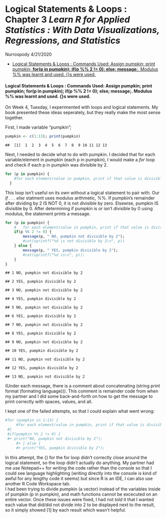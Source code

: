 Logical Statements & Loops : Chapter 3 *Learn R for Applied Statistics :
With Data Visualizations, Regressions, and Statistics*
================
Nurrospody
4/21/2020

  - [Logical Statements & Loops : Commands Used: Assign pumpkin; print
    pumpkin; **for(p in pumpkin); if(p %% 2 \!= 0); else; message;**.
    Modulus %% was learnt and used. {}s were
    used.](#logical-statements-loops-commands-used-assign-pumpkin-print-pumpkin-forp-in-pumpkin-ifp-2-0-else-message.-modulus-was-learnt-and-used.-s-were-used.)

#### Logical Statements & Loops : Commands Used: Assign pumpkin; print pumpkin; **for(p in pumpkin); if(p %% 2 \!= 0); else; message;**. Modulus %% was learnt and used. {}s were used.

On Week 4, Tuesday, I experimented with loops and logical statements. My
book presented these ideas seperately, but they really make the most
sense together.

First, I made variable “pumpkin”;

``` r
pumpkin <- c(1:13); print(pumpkin)
```

    ##  [1]  1  2  3  4  5  6  7  8  9 10 11 12 13

Next, I needed to decide what to do with pumpkin. I decided that for
each variable/element in pumpkin (each p in pumpkin), I would make a
*for* loop and check if each p in pumpkin was divisible by 2.

``` r
for (p in pumpkin) {
    #for each element/value in pumpkin, print if that value is divisible by 2 
  }
```

This loop isn’t useful on its own without a logical statement to pair
with. Our *if . . . else* statment uses modulus arithmetic, %%. If
pumpkin’s remainder after dividing by 2 IS NOT 0, it is not divisible by
zero. Elsewise, pumpkin IS divisible by 0. After determining if pumpkin
is or isn’t divisible by 0 using modulus, the statement prints a
message.

``` r
for (p in pumpkin) {
    #   for each element/value in pumpkin, print if that value is divisible by 2
    if(p %% 2 != 0) { 
        message(p, " NO, pumpkin not divisible by 2");
        #cat(sprintf("%d is not divisible by 2\n", p))
    } else {
        message(p, " YES, pumpkin divisible by 2");
        #cat(sprintf("%d is\n", p));
    }
}
```

    ## 1 NO, pumpkin not divisible by 2

    ## 2 YES, pumpkin divisible by 2

    ## 3 NO, pumpkin not divisible by 2

    ## 4 YES, pumpkin divisible by 2

    ## 5 NO, pumpkin not divisible by 2

    ## 6 YES, pumpkin divisible by 2

    ## 7 NO, pumpkin not divisible by 2

    ## 8 YES, pumpkin divisible by 2

    ## 9 NO, pumpkin not divisible by 2

    ## 10 YES, pumpkin divisible by 2

    ## 11 NO, pumpkin not divisible by 2

    ## 12 YES, pumpkin divisible by 2

    ## 13 NO, pumpkin not divisible by 2

(Under each message, there is a comment about concatenating (string
print format (formating language))). This comment is remainder code from
when my partner and I did some back-and-forth on how to get the message
to print correctly with spaces, values, and all.

I kept one of the failed attempts, so that I could explain what went
wrong:

``` r
#for (pumpkin in 1:13) {
     #for each element/value in pumpkin, print if that value is divisible by 2
 #}
 #if(pumpkin %% 2 != 0) { 
 #+ print("NO, pumpkin not divisible by 2");
     #+ } else {
     #+ print("YES, pumpkin divisible by 2");
```

In this attempt, the {} for the for loop didn’t correctly close around
the logical statement, so the loop didn’t actually do anything. My
partner had me use Notepad++ for writing the code rather than the
console so that I could see language highlighting (writing directly into
the console is kind of awful for any lengthy code it seems) but since R
is an IDE, I can also use another R Code Workspace tab.  
I had been trying to divide pumpkin (a vector) instead of the variables
inside of pumpkin (p in pumpkin), and math functions cannot be excecuted
on an entire vector. Once these issues were fixed, I had not *told* it
that I wanted each value that did/did not divide into 2 to be displayed
next to the result, so it simply showed \[1\] by each result which
wasn’t helpful.
